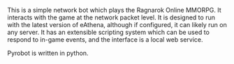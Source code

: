 This is a simple network bot which plays the Ragnarok Online MMORPG. It interacts with the game at the network packet level. It is designed to run with the latest version of eAthena, although if configured, it can likely run on any server. It has an extensible scripting system which can be used to respond to in-game events, and the interface is a local web service.

Pyrobot is written in python.